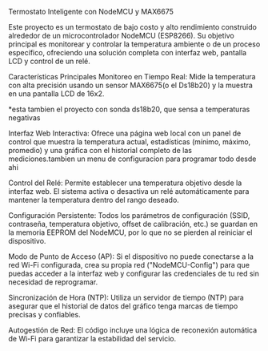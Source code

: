 Termostato Inteligente con NodeMCU y MAX6675

Este proyecto es un termostato de bajo costo y alto rendimiento construido alrededor de un microcontrolador NodeMCU (ESP8266). Su objetivo principal es monitorear y controlar la temperatura ambiente o de un proceso específico, ofreciendo una solución completa con interfaz web, pantalla LCD y control de un relé.

Características Principales
Monitoreo en Tiempo Real: Mide la temperatura con alta precisión usando un sensor MAX6675(o el Ds18b20) y la muestra en una pantalla LCD de 16x2.

*esta tambien el proyecto con sonda ds18b20, que sensa a temperaturas negativas

Interfaz Web Interactiva: Ofrece una página web local con un panel de control que muestra la temperatura actual, estadísticas (mínimo, máximo, promedio) y una gráfica con el historial completo de las mediciones.tambien un menu de configuracion para programar todo desde ahi

Control del Relé: Permite establecer una temperatura objetivo desde la interfaz web. El sistema activa o desactiva un relé automáticamente para mantener la temperatura dentro del rango deseado.

Configuración Persistente: Todos los parámetros de configuración (SSID, contraseña, temperatura objetivo, offset de calibración, etc.) se guardan en la memoria EEPROM del NodeMCU, por lo que no se pierden al reiniciar el dispositivo.

Modo de Punto de Acceso (AP): Si el dispositivo no puede conectarse a la red Wi-Fi configurada, crea su propia red ("NodeMCU-Config") para que puedas acceder a la interfaz web y configurar las credenciales de tu red sin necesidad de reprogramar.

Sincronización de Hora (NTP): Utiliza un servidor de tiempo (NTP) para asegurar que el historial de datos del gráfico tenga marcas de tiempo precisas y confiables.

Autogestión de Red: El código incluye una lógica de reconexión automática de Wi-Fi para garantizar la estabilidad del servicio.
